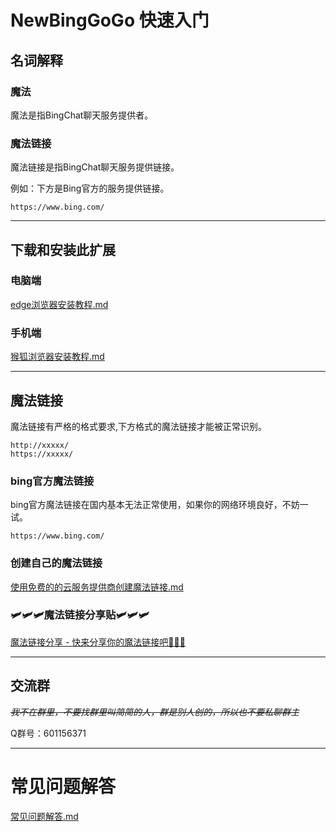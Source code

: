 # NewBingGoGo 快速入门

## 名词解释

### 魔法
魔法是指BingChat聊天服务提供者。

### 魔法链接
魔法链接是指BingChat聊天服务提供链接。

例如：下方是Bing官方的服务提供链接。
~~~
https://www.bing.com/
~~~

---
## 下载和安装此扩展
### 电脑端
[edge浏览器安装教程.md](./下载和安装/edge浏览器安装教程.md)
### 手机端
[猴狐浏览器安装教程.md](./下载和安装/猴狐浏览器安装教程.md)


---

## 魔法链接
魔法链接有严格的格式要求,下方格式的魔法链接才能被正常识别。
~~~
http://xxxxx/
https://xxxxx/
~~~

### bing官方魔法链接
bing官方魔法链接在国内基本无法正常使用，如果你的网络环境良好，不妨一试。
~~~
https://www.bing.com/
~~~

### 创建自己的魔法链接
[使用免费的的云服务提供商创建魔法链接.md](/创建魔法链接/使用免费的的云服务提供商创建魔法链接.md)

### 🛩️🛩️🛩️魔法链接分享贴🛩️🛩️🛩️
[魔法链接分享 - 快来分享你的魔法链接吧🎉🎉🎉](https://gitee.com/jja8/NewBingGoGo/issues/I6S6BH)

---


## 交流群
~~*我不在群里，不要找群里叫简简的人，群是别人创的，所以也不要私聊群主*~~

Q群号：601156371

---

# 常见问题解答
[常见问题解答.md](/常见问题解答.md)

<!-- 

# 进阶
## 插件工作原理
[插件如何工作.md](/功能介绍/插件如何工作.md)

## 魔法链接工作原理
[魔法链接如何工作.md](/功能介绍/魔法链接如何工作.md) -->




